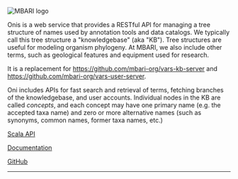 ![MBARI logo](images/logo-mbari-3b.png)

Onis is a web service that provides a RESTful API for managing a tree structure of names used by annotation tools and data catalogs. We typically call this tree structure a "knowledgebase" (aka "KB"). Tree structures are useful for modeling organism phylogeny. At MBARI, we also include other terms, such as geological features and equipment used for research. 

It is a replacement for <https://github.com/mbari-org/vars-kb-server> and <https://github.com/mbari-org/vars-user-server>. 

Oni includes APIs for fast search and retrieval of terms, fetching branches of the knowledgebase, and user accounts. Individual nodes in the KB are called _concepts_, and each concept may have one primary name (e.g. the accepted taxa name) and zero or more alternative names (such as synonyms, common names, former taxa names, etc.)

[Scala API](api/index.html)

[Documentation](docs/index.html)

[GitHub](https://github.com/mbari-org/oni)

---

